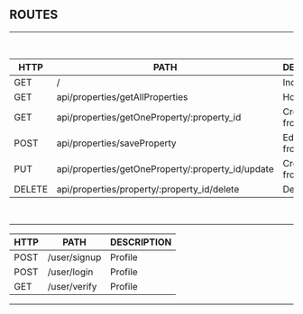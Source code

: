 ## ROUTES
<hr>
<br>

HTTP | PATH | DESCRIPTION | 
------ | ------ | ------ |  
GET    | /   |  Index Page |  
GET   | api/properties/getAllProperties   |  Hotels List |  
GET   | api/properties/getOneProperty/:property_id  |  Create House from render |    
POST   | api/properties/saveProperty |  Edit House from render |  
PUT   | api/properties/getOneProperty/:property_id/update  |  Create House from render |   
DELETE  | api/properties/property/:property_id/delete  |  Delete House |  

<br>
<hr>

HTTP | PATH | DESCRIPTION | 
------ | ------ | ------ |  
POST   | /user/signup |  Profile  |  
POST   | /user/login  |  Profile  | 
GET   | /user/verify  |  Profile  | 

<hr>
<br>

